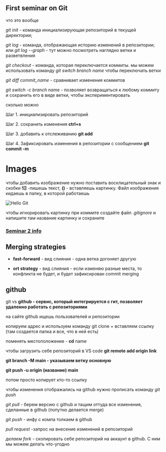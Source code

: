 ## First seminar on Git

что это вообще


*git init* - команда инициализирующая репозиторий в текущей директории;

*git log* -  команда, отображающая историю изменений в репозитории; или *git log --graph* - тут можно посмотреть наглядно ветки и разветвления

*git checkout* - команда, которая переключается коммиты.
мы можем использовать команду *git switch branch name* чтобы переключать ветки

*git diff commit_name* - сравнивает изменения коммитов

*git switch -c branch name* - позволяет возвращаться к любому коммиту и сохранить его в виде ветки, чтобы экспериментировать

сколько можно

Шаг 1. инициализировать репозиторий

Шаг 2. сохранить изменения **ctrl+s**

Шаг 3. добавить к отслеживанию **git add <file>**

Шаг 4. Зафиксировать изменения в репозитории с сообщением **git commit -m <file>**

# Images

чтобы добавить изображение нужно поставить восклицательный знак и скобки **![]** -пишешь текст, **()** - вставляешь картинку. Файл изображения кидаешь в папку, в которой работаешь

![Hello Git](GitPosts.png)

чтобы игнорировать картинку при коммите создайте файл *.gitignore* и напишите там название картинку и сохраните

### [Seminar 2 info](Seminar2.md)

## Merging strategies

* __fast-forward__ - вид слияния - одна ветка догоняет другую

* __ort strategy__ - вид слияния - если изменяю разные места, то конфликта не будет, и будет зафиксирован commit merging

## github

git vs **github - сервис, который интегрируется с гит, позволяет удаленно работать с репозиториями**

на сайте github ищешь пользователей и репозитории

копируем адрес и используем команду git clone + вставляем ссылку (там создается папка и все, что в ней есть)

поменять местоположение - **cd** name

чтобы загрузить себе репозиторий в VS code **git remote add origin link**

**git branch -M main - указываем ветку основную**

**git push -u origin (название) main**

потом просто копирует кто-то ссылку

чтобы изменения отображались на github нужно прописать команду *git push*

*git pull* - берем версию с github и тащим оттуда все изменения, сделанные в github (попутно делается merge)

*git push* - инфу с компа толкаем в github

*pull request* -запрос на внесение изменений в репозиторий

*делаем fork* - скопировать себе репозиторий на аккаунт в github. С ним мы можем делать что-угодно